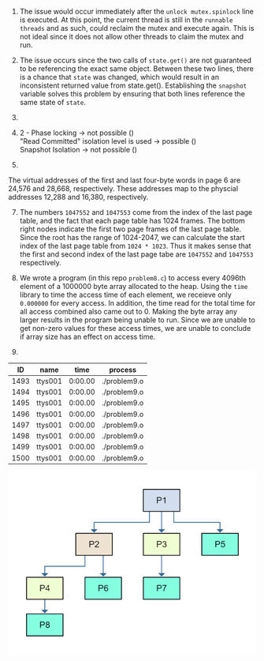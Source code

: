 1. The issue would occur immediately after the `unlock mutex.spinlock` line is executed. At this point, the current thread is still in the `runnable threads` and as such, could reclaim the mutex and execute again. This is not ideal since it does not allow other threads to claim the mutex and run.

2. The issue occurs since the two calls of `state.get()` are not guaranteed to be referencing the exact same object. Between these two lines, there is a chance that `state` was changed, which would result in an inconsistent returned value from state.get(). Establishing the `snapshot` variable solves this problem by ensuring that both lines reference the same state of `state`.
   
3. 
5. 2 - Phase locking -> not possible () <br />
   "Read Committed" isolation level is used -> possible () <br />
   Snapshot Isolation -> not possible ()
   
6.
The virtual addresses of the first and last four-byte words in page 6 are 24,576 and 28,668, respectively. These addresses map to the physcial addresses 12,288 and 16,380, respectively.

7. The numbers `1047552` and `1047553` come from the index of the last page table, and the fact that each page table has 1024 frames. The bottom right nodes indicate the first two page frames of the last page table. Since the root has the range of 1024-2047, we can calculate the start index of the last page table from `1024 * 1023`. Thus it makes sense that the first and second index of the last page tabe are `1047552` and `1047553` respectively.

8. We wrote a program (in this repo `problem8.c`) to access every 4096th element of a 1000000 byte array allocated to the heap. Using the `time` library to time the access time of each element, we receieve only `0.000000` for every access. In addition, the time read for the total time for all access combined also came out to 0. Making the byte array any larger results in the program being unable to run. Since we are unable to get non-zero values for these access times, we are unable to conclude if array size has an effect on access time.

9.

| ID   | name    | time    | process      |
| ---- | ------- | ------- | ------------ |
| 1493 | ttys001 | 0:00.00 | ./problem9.o |
| 1494 | ttys001 | 0:00.00 | ./problem9.o |
| 1495 | ttys001 | 0:00.00 | ./problem9.o |
| 1496 | ttys001 | 0:00.00 | ./problem9.o |
| 1497 | ttys001 | 0:00.00 | ./problem9.o |
| 1498 | ttys001 | 0:00.00 | ./problem9.o |
| 1499 | ttys001 | 0:00.00 | ./problem9.o |
| 1500 | ttys001 | 0:00.00 | ./problem9.o |

![](./problem9.png )
